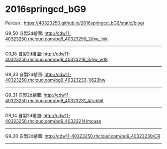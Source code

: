 ﻿# 2016springcd_bG9
Pelican : https://40323250.github.io/2016springcd_bG9/static/blog/

G9_50 自製2d繪圖: http://cdw11-40323250.rhcloud.com/bg9_40323250_2/hw_link


-----------------------------------------------------------
G9_18 自製2d繪圖: http://cdw11-40323250.rhcloud.com/bg9_40323218_3/hw_w18


-----------------------------------------------------------
G9_33 自製2d繪圖: http://cdw11-40323250.rhcloud.com/bg9_40323233_1/623hw


-----------------------------------------------------------
G9_31 自製2d繪圖: http://cdw11-40323250.rhcloud.com/bg9_40323231_4/rabbit


-----------------------------------------------------------
G9_14 自製2d繪圖: http://cdw11-40323250.rhcloud.com/bg9_40323214/mouse


-----------------------------------------------------------
G9_30 自製2d繪圖: http://cdw11-40323250.rhcloud.com/bg9_40323230/CR


-----------------------------------------------------------

